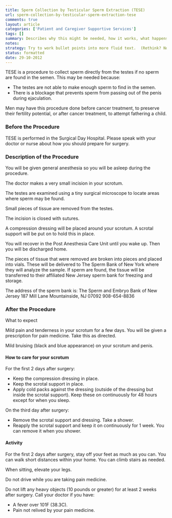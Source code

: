 ```yaml
---
title: Sperm Collection by Testicular Sperm Extraction (TESE)
url: sperm-collection-by-testicular-sperm-extraction-tese
comments: true
layout: article
categories: ['Patient and Caregiver Supportive Services']
tags: []
summary: Describes why this might be needed, how it works, what happens before the procedure, how the patient is given local anasthetic, the incision, sperm is collected, what happens after the procedure - where sperm is stored. Complications that can occur. How to recover effectively. Who to contact if there are complications. 
notes:
strategy: Try to work bullet points into more fluid text.  (Rethink? No. Some re-writing? Yes. Graphics or diagrams? No. Photography? No. Podcast or audio? No. Video? No)
status: formatted
date: 29-10-2012
---
```

TESE is a procedure to collect sperm directly from the testes if no sperm are found in the semen. This may be needed because:

* The testes are not able to make enough sperm to find in the semen.
* There is a blockage that prevents sperm from passing out of the penis during ejaculation.

Men may have this procedure done before cancer treatment, to preserve their fertility potential, or after cancer treatment, to attempt fathering a child.

### Before the Procedure
TESE is performed in the Surgical Day Hospital. Please speak with your doctor or nurse about how you should prepare for surgery.

### Description of the Procedure
You will be given general anesthesia so you will be asleep during the procedure.

The doctor makes a very small incision in your scrotum.

The testes are examined using a tiny surgical microscope to locate areas where sperm may be found.

Small pieces of tissue are removed from the testes.

The incision is closed with sutures.

A compression dressing will be placed around your scrotum. A scrotal support will be put on to hold this in place.

You will recover in the Post Anesthesia Care Unit until you wake up. Then you will be discharged home.

The pieces of tissue that were removed are broken into pieces and placed into vials. These will be delivered
to The Sperm Bank of New York where they will analyze the sample. If sperm are found, the tissue will be transferred to their affiliated New Jersey sperm bank for freezing and storage. 

The address of the sperm bank is:
The Sperm and Embryo Bank of New Jersey 187 Mill Lane
Mountainside, NJ 07092
908-654-8836


### After the Procedure
What to expect

Mild pain and tenderness in your scrotum for a few days. You will be given a prescription for pain medicine. Take this as directed.

Mild bruising (black and blue appearance) on your scrotum and penis.

#### How to care for your scrotum
For the first 2 days after surgery:

* Keep the compression dressing in place.
* Keep the scrotal support in place.
* Apply cold packs against the dressing (outside of the dressing but inside the scrotal support). Keep these on continuously for 48 hours except for when you sleep.

On the third day after surgery:

* Remove the scrotal support and dressing. Take a shower.
* Reapply the scrotal support and keep it on continuously for 1 week. You can remove it when you shower.

#### Activity
For the first 2 days after surgery, stay off your feet as much as you can. You can walk short distances within your home. You can climb stairs as needed.

When sitting, elevate your legs.

Do not drive while you are taking pain medicine.

Do not lift any heavy objects (10 pounds or greater) for at least 2 weeks after surgery.
Call your doctor if you have:

* A fever over 101F (38.3C).
* Pain not relived by your pain medicine.